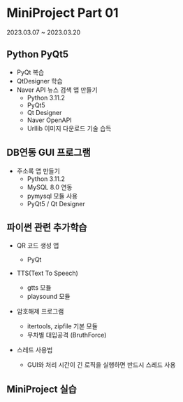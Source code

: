 # MiniProject Part 01
 2023.03.07 ~ 2023.03.20
 
## Python PyQt5
 - PyQt 복습
 - QtDesigner 학습
 - Naver API 뉴스 검색 앱 만들기
    - Python 3.11.2
    - PyQt5
    - Qt Designer
    - Naver OpenAPI
    - Urllib 이미지 다운로드 기술 습득

## DB연동 GUI 프로그램
- 주소록 앱 만들기
    - Python 3.11.2
    - MySQL 8.0 연동
    - pymysql 모듈 사용
    - PyQt5 / Qt Designer

## 파이썬 관련 추가학습
- QR 코드 생성 앱
    - PyQt

- TTS(Text To Speech)
    - gtts 모듈
    - playsound 모듈

- 암호해제 프로그램
    - itertools, zipfile 기본 모듈
    - 무차별 대입공격 (BruthForce)

- 스레드 사용법
    - GUI와 처리 시간이 긴 로직을 실행하면 반드시 스레드 사용

## MiniProject 실습
